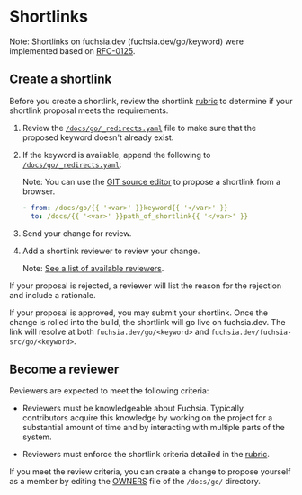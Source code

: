 # Shortlinks

Note: Shortlinks on fuchsia.dev (fuchsia.dev/go/keyword) were implemented
based on [RFC-0125][RFC-0125].

## Create a shortlink

Before you create a shortlink, review the shortlink [rubric] to determine if
your shortlink proposal meets the requirements.

1. Review the [`/docs/go/_redirects.yaml`][redirects-file] file to
   make sure that the proposed keyword doesn't already exist.
1. If the keyword is available, append the following to
   [`/docs/go/_redirects.yaml`][redirects-file]:

   Note: You can use the [GIT source editor][git-source-editor] to propose a
   shortlink from a browser.

   ```yaml
   - from: /docs/go/{{ '<var>' }}keyword{{ '</var>' }}
     to: /docs/{{ '<var>' }}path_of_shortlink{{ '</var>' }}
   ```

1. Send your change for review.
1. Add a shortlink reviewer to review your change.

   Note: [See a list of available reviewers][OWNERS-cs].

If your proposal is rejected, a reviewer will list the reason for the
rejection and include a rationale.

If your proposal is approved, you may submit your shortlink. Once the change
is rolled into the build, the shortlink will go live on fuchsia.dev. The link
will resolve at both `fuchsia.dev/go/<keyword>` and
`fuchsia.dev/fuchsia-src/go/<keyword>`.

## Become a reviewer

Reviewers are expected to meet the following criteria:

 * Reviewers must be knowledgeable about Fuchsia. Typically,
   contributors acquire this knowledge by working on the project for a
   substantial amount of time and by interacting with multiple parts of the
   system.

 * Reviewers must enforce the shortlink criteria detailed in the [rubric].

If you meet the review criteria, you can create a change to propose yourself
as a member by editing the [OWNERS] file of the `/docs/go/` directory.


[git-source-editor]: https://ci.android.com/edit?repo=fuchsia/fuchsia/main&file=/docs/go/_redirects.yaml
[redirects-file]: https://cs.opensource.google/fuchsia/fuchsia/+/main:docs/go/_redirects.yaml
[RFC-0125]: /docs/contribute/governance/rfcs/0125_shortlink_fuchsia_dev.md
[rubric]: /docs/contribute/docs/shortlinks/rubric.md
[OWNERS]: https://ci.android.com/edit?repo=fuchsia/fuchsia/main&file=/docs/go/OWNERS
[OWNERS-cs]: https://cs.opensource.google/fuchsia/fuchsia/+/main:docs/go/OWNERS